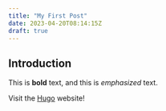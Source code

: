 ```yaml
---
title: "My First Post"
date: 2023-04-20T08:14:15Z
draft: true
---
```


## Introduction

This is **bold** text, and this is *emphasized* text.

Visit the [Hugo](https://gohugo.io) website!